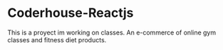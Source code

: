 # Coderhouse-Reactjs
This is a proyect im working on classes. 
An e-commerce of online gym classes and fitness diet products. 
